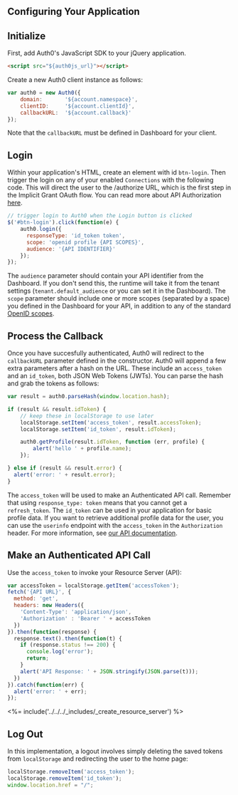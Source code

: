 ## Configuring Your Application

## Initialize

First, add Auth0's JavaScript SDK to your jQuery application.

```html
<script src="${auth0js_url}"></script>
```

Create a new Auth0 client instance as follows:

```js
var auth0 = new Auth0({
    domain:       '${account.namespace}',
    clientID:     '${account.clientId}',
    callbackURL:  '${account.callback}'
});
```

Note that the `callbackURL` must be defined in Dashboard for your client.

## Login

Within your application's HTML, create an element with id `btn-login`. Then trigger the login on any of your enabled `Connections` with the following code. This will direct the user to the /authorize URL, which is the first step in the Implicit Grant OAuth flow. You can read more about API Authorization [here](/api-auth/grant/implicit).

```js
// trigger login to Auth0 when the Login button is clicked
$('#btn-login').click(function(e) {
    auth0.login({
      responseType: 'id_token token',
      scope: 'openid profile {API SCOPES}',
      audience: '{API IDENTIFIER}'
    });
});
```

The `audience` parameter should contain your API identifier from the Dashboard. If you don't send this, the runtime will take it from the tenant settings (`tenant.default_audience` or you can set it in the Dashboard). The `scope` parameter should include one or more scopes (separated by a space) you defined in the Dashboard for your API, in addition to any of the standard [OpenID scopes](/scopes).

## Process the Callback

Once you have succesfully authenticated, Auth0 will redirect to the `callbackURL` parameter defined in the constructor. Auth0 will append a few extra parameters after a hash on the URL. These include an `access_token` and an `id_token`, both JSON Web Tokens (JWTs). You can parse the hash and grab the tokens as follows:

```js
var result = auth0.parseHash(window.location.hash);

if (result && result.idToken) {
    // keep these in localStorage to use later
    localStorage.setItem('access_token', result.accessToken);
    localStorage.setItem('id_token', result.idToken);

    auth0.getProfile(result.idToken, function (err, profile) {
        alert('hello ' + profile.name);
    });

} else if (result && result.error) {
  alert('error: ' + result.error);
}
```

The `access_token` will be used to make an Authenticated API call. Remember that using `response_type: token` means that you cannot get a `refresh_token`. The `id_token` can be used in your application for basic profile data. If you want to retrieve additional profile data for the user, you can use the `userinfo` endpoint with the `access_token` in the `Authorization` header. For more information, see [our API documentation](/api/authentication/reference#get-user-info).

## Make an Authenticated API Call

Use the `access_token` to invoke your Resource Server (API):

```js
var accessToken = localStorage.getItem('accessToken');
fetch('{API URL}', {
  method: 'get',
  headers: new Headers({
    'Content-Type': 'application/json',
    'Authorization' : 'Bearer ' + accessToken
  })
}).then(function(response) {
  response.text().then(function(t) {
    if (response.status !== 200) {
      console.log('error');
      return;
    }
    alert('API Response: ' + JSON.stringify(JSON.parse(t)));
  })
}).catch(function(err) {
  alert('error: ' + err);
});
```

<%= include('../../../_includes/_create_resource_server') %>

## Log Out

In this implementation, a logout involves simply deleting the saved tokens from `localStorage` and redirecting the user to the home page:

```js
localStorage.removeItem('access_token');
localStorage.removeItem('id_token');
window.location.href = "/";
```
